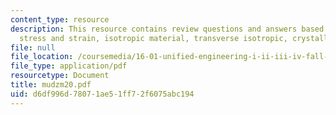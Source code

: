 ```yaml
---
content_type: resource
description: This resource contains review questions and answers based on uniaxial
  stress and strain, isotropic material, transverse isotropic, crystallography.
file: null
file_location: /coursemedia/16-01-unified-engineering-i-ii-iii-iv-fall-2005-spring-2006/d6df996d78071ae51ff72f6075abc194_mudzm20.pdf
file_type: application/pdf
resourcetype: Document
title: mudzm20.pdf
uid: d6df996d-7807-1ae5-1ff7-2f6075abc194
---
```

